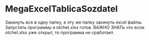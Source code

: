 # MegaExcelTablicaSozdatel

Закинуть все в одну папку, в эту же папку закинуть excel файлы. Запустить программу и otchet.xlsx готов.
ВАЖНО ЗНАТЬ что если otchet.xlsx уже открыт, то программа не сработает.
